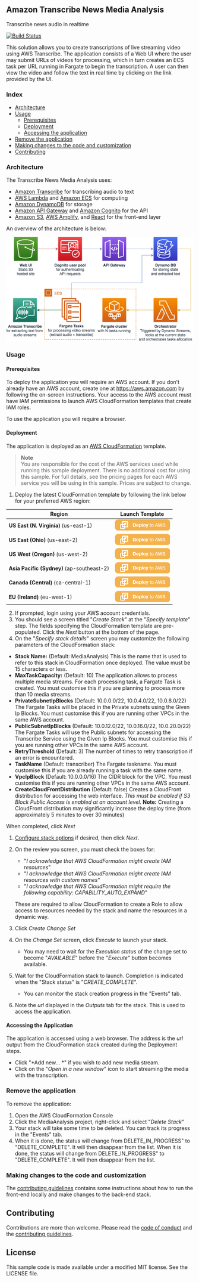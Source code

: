 ## Amazon Transcribe News Media Analysis

Transcribe news audio in realtime

[![Build Status](https://travis-ci.org/aws-samples/amazon-transcribe-news-media-analysis.svg?branch=master)](https://travis-ci.org/aws-samples/amazon-transcribe-news-media-analysis)

This solution allows you to create transcriptions of live streaming video using AWS Transcribe. The application 
consists of a Web UI where the user may submit URLs of videos for processing, which in turn creates an ECS task per URL
running in Fargate to begin the transcription. A user can then view the video and follow the text in real time by 
clicking on the link provided by the UI. 

### Index

* [Architecture](#architecture)
* [Usage](#usage)
  * [Prerequisites](#prerequisites)
  * [Deployment](#deployment)
  * [Accessing the application](#accessing-the-application)
* [Remove the application](#remove-the-application)
* [Making changes to the code and customization](#making-changes-to-the-code-and-customization)
* [Contributing](#contributing)

### Architecture

The Transcribe News Media Analysis uses:
* [Amazon Transcribe](https://aws.amazon.com/transcribe) for transcribing audio to text
* [AWS Lambda](https://aws.amazon.com/lambda) and [Amazon ECS](https://aws.amazon.com/ecs) for computing
* [Amazon DynamoDB](https://aws.amazon.com/dynamodb) for storage
* [Amazon API Gateway](https://aws.amazon.com/api-gateway) and [Amazon Cognito](https://aws.amazon.com/cognito) for the API
* [Amazon S3](https://aws.amazon.com/s3), [AWS Amplify](https://aws.amazon.com/amplify), and [React](https://reactjs.org) for the front-end layer

An overview of the architecture is below:

![Architecture](docs/arch_diagram.png)

### Usage

#### Prerequisites

To deploy the application you will require an AWS account. If you don’t already have an AWS account, create one at <https://aws.amazon.com> by following the on-screen instructions. Your access to the AWS account must have IAM permissions to launch AWS CloudFormation templates that create IAM roles.

To use the application you will require a browser.

#### Deployment

The application is deployed as an [AWS CloudFormation](https://aws.amazon.com/cloudformation) template.

> **Note**  
You are responsible for the cost of the AWS services used while running this sample deployment. There is no additional cost for using this sample. For full details, see the pricing pages for each AWS service you will be using in this sample. Prices are subject to change.

1. Deploy the latest CloudFormation template by following the link below for your preferred AWS region:

|Region|Launch Template|
|------|---------------|
|**US East (N. Virginia)** (us-east-1) | [![Launch the EngagementMeter Stack with CloudFormation](docs/deploy-to-aws.png)](https://console.aws.amazon.com/cloudformation/home?region=us-east-1#/stacks/new?stackName=MediaAnalysis&templateURL=https://solution-builders-us-east-1.s3.us-east-1.amazonaws.com/amazon-transcribe-news-media-analysis/latest/main.template)|
|**US East (Ohio)** (us-east-2) | [![Launch the EngagementMeter Stack with CloudFormation](docs/deploy-to-aws.png)](https://console.aws.amazon.com/cloudformation/home?region=us-east-2#/stacks/new?stackName=MediaAnalysis&templateURL=https://solution-builders-us-east-2.s3.us-east-2.amazonaws.com/amazon-transcribe-news-media-analysis/latest/main.template)|
|**US West (Oregon)** (us-west-2) | [![Launch the EngagementMeter Stack with CloudFormation](docs/deploy-to-aws.png)](https://console.aws.amazon.com/cloudformation/home?region=us-west-2#/stacks/new?stackName=MediaAnalysis&templateURL=https://solution-builders-us-west-2.s3.us-west-2.amazonaws.com/amazon-transcribe-news-media-analysis/latest/main.template)|
|**Asia Pacific (Sydney)** (ap-southeast-2) | [![Launch the EngagementMeter Stack with CloudFormation](docs/deploy-to-aws.png)](https://console.aws.amazon.com/cloudformation/home?region=ap-southeast-2#/stacks/new?stackName=MediaAnalysis&templateURL=https://solution-builders-ap-southeast-2.s3.ap-southeast-2.amazonaws.com/amazon-transcribe-news-media-analysis/latest/main.template)|
|**Canada (Central)** (ca-central-1) | [![Launch the EngagementMeter Stack with CloudFormation](docs/deploy-to-aws.png)](https://console.aws.amazon.com/cloudformation/home?region=ca-central-1#/stacks/new?stackName=MediaAnalysis&templateURL=https://solution-builders-ca-central-1.s3.ca-central-1.amazonaws.com/amazon-transcribe-news-media-analysis/latest/main.template)|
|**EU (Ireland)** (eu-west-1) | [![Launch the EngagementMeter Stack with CloudFormation](docs/deploy-to-aws.png)](https://console.aws.amazon.com/cloudformation/home?region=eu-west-1#/stacks/new?stackName=MediaAnalysis&templateURL=https://solution-builders-eu-west-1.s3.eu-west-1.amazonaws.com/amazon-transcribe-news-media-analysis/latest/main.template)|

2. If prompted, login using your AWS account credentials.
1. You should see a screen titled "*Create Stack*" at the "*Specify template*" step. The fields specifying the CloudFormation template are pre-populated. Click the *Next* button at the bottom of the page.
1. On the "*Specify stack details*" screen you may customize the following parameters of the CloudFormation stack:
  * **Stack Name:** (Default: MediaAnalysis) This is the name that is used to refer to this stack in CloudFormation once deployed. The value must be 15 characters or less.
  * **MaxTaskCapacity:** (Default: 10) The application allows to process multiple media streams. For each processing task, a Fargate Task is created. You must customise this if you are planning to process more than 10 media streams.
  * **PrivateSubnetIpBlocks** (Default: 10.0.0.0/22, 10.0.4.0/22, 10.0.8.0/22) The Fargate Tasks will be placed in the Private subnets using the Given Ip Blocks. You must customise this if you are running other VPCs in the same AWS account.
  * **PublicSubnetIpBlocks** (Default: 10.0.12.0/22, 10.0.16.0/22, 10.0.20.0/22) The Fargate Tasks will use the Public subnets for accessing the Transcribe Service using the Given Ip Blocks. You must customise this if you are running other VPCs in the same AWS account.
  * **RetryThreshold** (Default: 3) The number of times to retry transcription if an error is encountered.
  * **TaskName** (Default: transcriber) The Fargate taskname. You must customise this if you are already running a task with the same name.
  * **VpcIpBlock** (Default: 10.0.0.0/16) The CIDR block for the VPC. You must customise this if you are running other VPCs in the same AWS account.
  * **CreateCloudFrontDistribution**  (Default: false) Creates a CloudFront distribution for accessing the web interface. _This must be enabled if S3 Block Public Access is enabled at an account level._ **Note:** Creating a CloudFront distribution may significantly increase the deploy time (from approximately 5 minutes to over 30 minutes)

   When completed, click *Next*
1. [Configure stack options](https://docs.aws.amazon.com/AWSCloudFormation/latest/UserGuide/cfn-console-add-tags.html) if desired, then click *Next*.
1. On the review you screen, you must check the boxes for:
   * "*I acknowledge that AWS CloudFormation might create IAM resources*" 
   * "*I acknowledge that AWS CloudFormation might create IAM resources with custom names*"
   * "*I acknowledge that AWS CloudFormation might require the following capability: CAPABILITY_AUTO_EXPAND*"

   These are required to allow CloudFormation to create a Role to allow access to resources needed by the stack and name the resources in a dynamic way.
1. Click *Create Change Set* 
1. On the *Change Set* screen, click *Execute* to launch your stack.
   * You may need to wait for the *Execution status* of the change set to become "*AVAILABLE*" before the "*Execute*" button becomes available.
1. Wait for the CloudFormation stack to launch. Completion is indicated when the "Stack status" is "*CREATE_COMPLETE*".
   * You can monitor the stack creation progress in the "Events" tab.
1. Note the *url* displayed in the *Outputs* tab for the stack. This is used to access the application.

#### Accessing the Application

The application is accessed using a web browser. The address is the *url* output from the CloudFormation stack created during the Deployment steps.

* Click "*Add new...  *" if you wish to add new media stream.
* Click on the "*Open in a new window*" icon to start streaming the media with the transcription.

### Remove the application

To remove the application:

1. Open the AWS CloudFormation Console
1. Click the MediaAnalysis project, right-click and select "*Delete Stack*"
1. Your stack will take some time to be deleted. You can track its progress in the "Events" tab.
1. When it is done, the status will change from DELETE_IN_PROGRESS" to "DELETE_COMPLETE". It will then disappear from the list.
When it is done, the status will change from DELETE_IN_PROGRESS" to "DELETE_COMPLETE". It will then disappear from 
the list.

### Making changes to the code and customization

The [contributing guidelines](CONTRIBUTING.md) contains some instructions about how to run the front-end locally and make changes to the back-end stack.

## Contributing

Contributions are more than welcome. Please read the [code of conduct](CODE_OF_CONDUCT.md) and the [contributing guidelines](CONTRIBUTING.md).

## License

This sample code is made available under a modified MIT license. See the LICENSE file.
